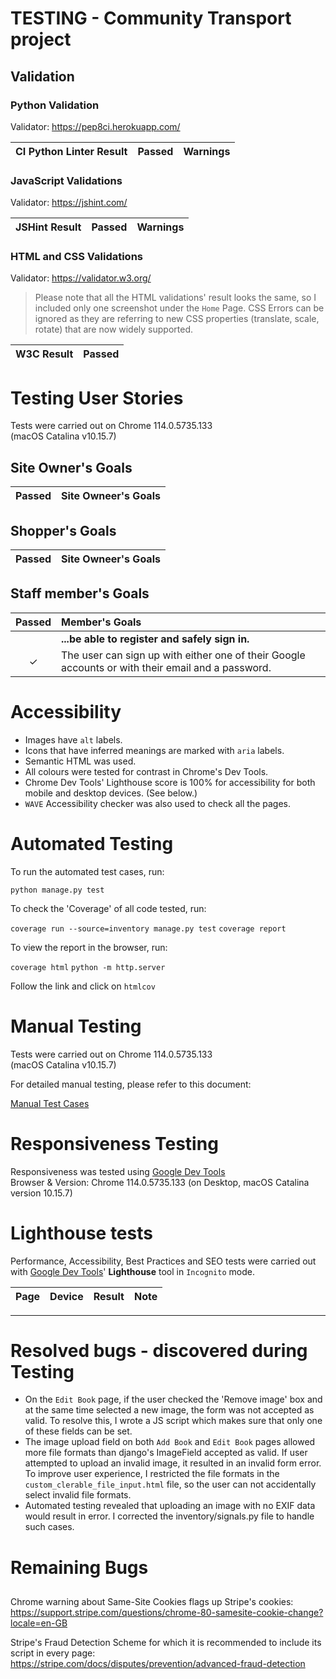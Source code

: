 # TESTING - Community Transport project 


## Validation

### Python Validation

Validator: https://pep8ci.herokuapp.com/

| CI Python Linter Result | Passed |Warnings | 
| :--- | :---: | :--- | 
    

### JavaScript Validations

Validator: https://jshint.com/

| JSHint Result | Passed | Warnings |
| :--- | :---: | :--- | 

    

### HTML and CSS Validations

Validator: https://validator.w3.org/

> Please note that all the HTML validations' result looks the same, so I included only one screenshot under the `Home` Page.
> CSS Errors can be ignored as they are referring to new CSS properties (translate, scale, rotate) that are now widely supported.

| W3C Result | Passed |
| :--- | :---: | 
  

# Testing User Stories

Tests were carried out on Chrome 114.0.5735.133  
(macOS Catalina v10.15.7)

## Site Owner's Goals

| Passed | Site Owneer's Goals
| :--: | :-- |

## Shopper's Goals

| Passed | Site Owneer's Goals
| :--: | :-- |


## Staff member's Goals


| Passed | Member's Goals
| :--: | :-- |
|  |  **...be able to register and safely sign in.** |
| &check; | The user can sign up with either one of their Google accounts or with their email and a password. |


# Accessibility
  

* Images have `alt` labels. 
* Icons that have inferred meanings are marked with `aria` labels.
* Semantic HTML was used.
* All colours were tested for contrast in Chrome's Dev Tools.
* Chrome Dev Tools' Lighthouse score is 100% for accessibility for both mobile and desktop devices. (See below.)
* `WAVE` Accessibility checker was also used to check all the pages. 

 

# Automated Testing
 

To run the automated test cases, run:

`python manage.py test`

To check the 'Coverage' of all code tested, run:

`coverage run --source=inventory manage.py test`
`coverage report`

To view the report in the browser, run:

`coverage html`
`python -m http.server`

Follow the link and click on `htmlcov`


 # Manual Testing

Tests were carried out on Chrome 114.0.5735.133  
(macOS Catalina v10.15.7)

For detailed manual testing, please refer to this document:  

[Manual Test Cases](testing-images/manual-test-cases.pdf)

  

# Responsiveness Testing

Responsiveness was tested using [Google Dev Tools](https://developer.chrome.com/docs/devtools/)  
Browser & Version: Chrome 114.0.5735.133 (on Desktop, macOS Catalina version 10.15.7)
    

# Lighthouse tests

Performance, Accessibility, Best Practices and SEO tests were carried out with [Google Dev Tools](https://developer.chrome.com/docs/devtools/)' **Lighthouse** tool in `Incognito` mode.

| Page | Device  | Result | Note |
| :--: | :-----: | :----: | :--- |

---

# Resolved bugs - discovered during Testing

* On the `Edit Book` page, if the user checked the 'Remove image' box and at the same time selected a new image,
the form was not accepted as valid. To resolve this, I wrote a JS script which makes sure that only one of these
fields can be set.
* The image upload field on both `Add Book` and `Edit Book` pages allowed more file formats than django's ImageField
accepted as valid. If user attempted to upload an invalid image, it resulted in an invalid form error. To improve user experience, I restricted the file formats in the `custom_clerable_file_input.html` file, so the user can not accidentally
select invalid file formats.
* Automated testing revealed that uploading an image with no EXIF data would result in error. I corrected the inventory/signals.py file to handle such cases.

# Remaining Bugs


##

Chrome warning about Same-Site Cookies flags up Stripe's cookies:
https://support.stripe.com/questions/chrome-80-samesite-cookie-change?locale=en-GB

Stripe's Fraud Detection Scheme for which it is recommended to include its script in every page:
https://stripe.com/docs/disputes/prevention/advanced-fraud-detection